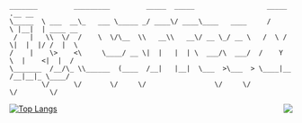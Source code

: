 ```shell
_______         _________         _____  _____                  _____  .__ __          
\_____  \ ___  __\_   ___ \_____ _/ ____\/ ____\____   ____     /     \ |__|  | ____ __ 
 /   |   \\  \/  /    \  \/\__  \\   __\\   __\/ __ \_/ __ \   /  \ /  \|  |  |/ /  |  \
/    |    \>    <\     \____/ __ \|  |   |  | \  ___/\  ___/  /    Y    \  |    <|  |  /
\_______  /__/\_ \\______  (____  /__|   |__|  \___  >\___  > \____|__  /__|__|_ \____/ 
        \/      \/       \/     \/                 \/     \/          \/        \/      
```


<img align=right src="https://github-readme-stats.vercel.app/api?username=OxCaffee&show_icons=true&theme=radical&hide_title=true"/>

  
[![Top Langs](https://github-readme-stats.vercel.app/api/top-langs/?username=OxCaffee&theme=radical)](https://github.com/anuraghazra/github-readme-stats)

